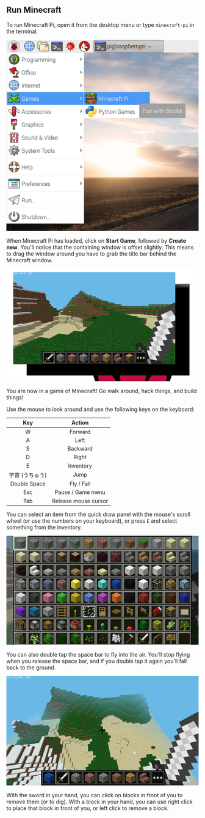 ## Run Minecraft

To run Minecraft Pi, open it from the desktop menu or type `minecraft-pi` in the terminal.

![](images/menu.png)

When Minecraft Pi has loaded, click on **Start Game**, followed by **Create new**. You'll notice that the containing window is offset slightly. This means to drag the window around you have to grab the title bar behind the Minecraft window.

![](images/mcpi-game.png)

You are now in a game of Minecraft! Go walk around, hack things, and build things!

Use the mouse to look around and use the following keys on the keyboard:

|     Key      |        Action        |
|:------------:|:--------------------:|
|      W       |       Forward        |
|      A       |         Left         |
|      S       |       Backward       |
|      D       |        Right         |
|      E       |      Inventory       |
|  宇宙 (うちゅう)   |         Jump         |
| Double Space |      Fly / Fall      |
|     Esc      |  Pause / Game menu   |
|     Tab      | Release mouse cursor |

You can select an item from the quick draw panel with the mouse's scroll wheel (or use the numbers on your keyboard), or press `E` and select something from the inventory.

![](images/mcpi-inventory.png)

You can also double tap the space bar to fly into the air. You'll stop flying when you release the space bar, and if you double tap it again you'll fall back to the ground.

![](images/mcpi-flying.png)

With the sword in your hand, you can click on blocks in front of you to remove them (or to dig). With a block in your hand, you can use right click to place that block in front of you, or left click to remove a block.